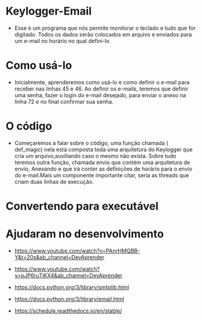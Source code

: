 <h1>Keylogger-Email</h1>

- Esse é um programa que nós permite monitorar o teclado e tudo que for digitado. Todos os dados serão colocados em arquivo e enviados para um e-mail no horário no qual defini-lo

<h1>Como usá-lo</h1>

- Inicialmente, aprenderemos como usá-lo e como definir o e-mail para receber nas linhas 45 e 46. Ao definir os e-mails, teremos que definir uma senha, fazer o login do e-mail desejado, para enviar o anexo na linha 72 e no final confirmar sua senha.

<h1>O código</h1>

- Começaremos a falar sobre o código, uma função chamada ( def_magic) nela está composta toda uma arquitetura do Keylogger que cria um arquivo,auxiliando caso o mesmo não exista. Sobre tudo teremos outra função, chamada envio que contém uma arquitetura de envio, Anexando e que irá conter as definições de horário para o envio do e-mail.Mais um componente importante citar, seria as threads que criam duas linhas de execução.

<h1> Convertendo para executável</h1>


<h1>Ajudaram no desenvolvimento</h1>

- https://www.youtube.com/watch?v=PAnrHMQBB-Y&t=20s&ab_channel=DevAprender

- https://www.youtube.com/watch?v=pJP6ruTiKX4&ab_channel=DevAprender

- https://docs.python.org/3/library/smtplib.html

- https://docs.python.org/3/library/email.html

- https://schedule.readthedocs.io/en/stable/
